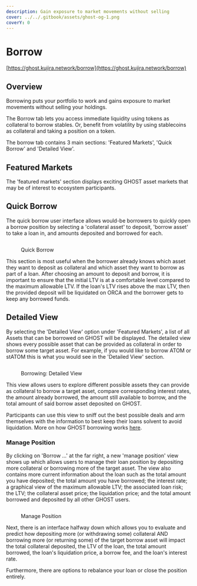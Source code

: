 ```yaml
---
description: Gain exposure to market movements without selling
cover: ../../.gitbook/assets/ghost-og-1.png
coverY: 0
---
```


# Borrow

[https://ghost.kujira.network/borrow](https://ghost.kujira.network/borrow)

## Overview

Borrowing puts your portfolio to work and gains exposure to market movements without selling your holdings.&#x20;

The Borrow tab lets you access immediate liquidity using tokens as collateral to borrow stables. Or, benefit from volatility by using stablecoins as collateral and taking a position on a token.&#x20;

The borrow tab contains 3 main sections: 'Featured Markets', 'Quick Borrow'  and 'Detailed View'.&#x20;

## Featured Markets

The 'featured markets' section displays exciting GHOST asset markets that may be of interest to ecosystem participants.

## Quick Borrow

The quick borrow user interface allows would-be borrowers to quickly open a borrow position by selecting a 'collateral asset' to deposit, 'borrow asset' to take a loan in, and amounts deposited and borrowed for each. &#x20;

<figure><img src="../../.gitbook/assets/Quick Borrow.png" alt=""><figcaption><p>Quick Borrow</p></figcaption></figure>

This section is most useful when the borrower already knows which asset they want to deposit as collateral and which asset they want to borrow as part of a loan. After choosing an amount to deposit and borrow, it is important to ensure that the initial LTV is at a comfortable level compared to the maximum allowable LTV. If the loan's LTV rises above the max LTV, then the provided deposit will be liquidated on ORCA and the borrower gets to keep any borrowed funds.&#x20;

## Detailed View

By selecting the 'Detailed View' option under 'Featured Markets', a list of all Assets that can be borrowed on GHOST will be displayed. The detailed view shows every possible asset that can be provided as collateral in order to borrow some target asset. For example, if you would like to borrow ATOM or stATOM this is what you would see in the 'Detailed View' section.&#x20;

<figure><img src="../../.gitbook/assets/Detailed View ATOM stATOM.png" alt=""><figcaption><p>Borrowing: Detailed View</p></figcaption></figure>

This view allows users to explore different possible assets they can provide as collateral to borrow a target asset, compare corresponding interest rates, the amount already borrowed, the amount still available to borrow, and the total amount of said borrow asset deposited on GHOST.

Participants can use this view to sniff out the best possible deals and arm themselves with the information to best keep their loans solvent to avoid liquidation. More on how GHOST borrowing works [here](basics.md#borrowing-on-ghost).&#x20;

### Manage Position

By clicking on 'Borrow ...' at the far right, a new 'manage position' view shows up which allows users to manage their loan position by depositing more collateral or borrowing more of the target asset. The view also contains more current information about the loan such as the total amount you have deposited; the total amount you have borrowed; the interest rate; a graphical view of the maximum allowable LTV; the associated loan risk; the LTV; the collateral asset price; the liquidation price; and the total amount borrowed and deposited by all other GHOST users.

<figure><img src="../../.gitbook/assets/Manage Asset.png" alt=""><figcaption><p>Manage Position</p></figcaption></figure>

Next, there is an interface halfway down which allows you to evaluate and predict how depositing more (or withdrawing some) collateral AND borrowing more (or returning some) of the target borrow asset will impact the total collateral deposited, the LTV of the loan, the total amount borrowed, the loan's liquidation price, a borrow fee, and the loan's interest rate.

Furthermore, there are options to rebalance your loan or close the position entirely.&#x20;
